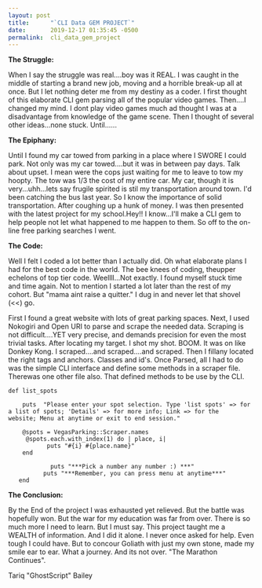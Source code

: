 ```yaml
---
layout: post
title:      "`CLI Data GEM PROJECT`"
date:       2019-12-17 01:35:45 -0500
permalink:  cli_data_gem_project
---
```



**The Struggle:**

When I say the struggle was real....boy was it REAL. I was caught in the middle of starting a brand new job, moving and a horrible break-up all at once. But I let nothing deter me from my destiny as a coder. I first thought of this elaborate CLI gem parsing all of the popular video games. Then....I changed my mind. I dont play video games much ad thought I was at a disadvantage from knowledge of the game scene. Then I thought of several other ideas...none stuck. Until......


**The Epiphany:**

Until I found my car towed from parking in a place where I SWORE I could park. Not only was my car towed....but it was in between pay days. Talk about upset. I mean were the cops just waiting for me to leave to tow my hoopty. The tow was 1/3 the cost of my entire car. My car, though it is very...uhh...lets say frugile spirited is stil my transportation around town. I'd been catching the bus last year. So I know the importance of solid transportation. After coughing up a hunk of money. I was then presented with the latest project for my school.Hey!! I know...I'll make a CLI gem to help people not let what happened to me happen to them. So off to the on-line free parking searches I went.

**The Code:**

Well I felt I coded a lot better than I actually did. Oh what elaborate plans I had for the best code in the world. The bee knees of coding, theupper echelons of top tier code. Weellll...Not exactly. I found myself stuck time and time again. Not to mention I started a lot later than the rest of my cohort. But "mama aint raise a quitter." I dug in and never let that shovel (<<) go. 

First I found a great website with lots of great parking spaces. Next, I used Nokogiri and Open URI to parse and scrape the needed data. Scraping is not difficult....YET very precise, and demands precision for even the most trivial tasks. After locating my target. I shot my shot. BOOM. It was on like Donkey Kong. I scraped....and scraped....and scraped. Then I fillany located the right tags and anchors. Classes and id's.  Once Parsed, all I had to do was the simple CLI interface and define some methods in a scraper file. Therewas one other file also. That defined methods to be use by the CLI.
```
def list_spots
  
	puts  "Please enter your spot selection. Type 'list spots' => for a list of spots; 'Details' => for more info; Link => for the      website; Menu at anytime or exit to end session."
  
	@spots = VegasParking::Scraper.names
     @spots.each.with_index(1) do | place, i|
           puts "#{i} #{place.name}"
    end
  
	        puts "***Pick a number any number :) ***"
          puts "***Remember, you can press menu at anytime***" 
   end
```

**The Conclusion:**

By the End of the project I was exhausted yet relieved. But the battle was hopefully won. But the war for my education was far from over. There is so much more I need to learn. But I must say. This project taught me a WEALTH of information. And I did it alone. I never once asked for help. Even tough I could have. But to concour Goliath with just my own stone, made my smile ear to ear. What a journey. And its not over. 
"The Marathon Continues".

Tariq "GhostScript" Bailey

           












